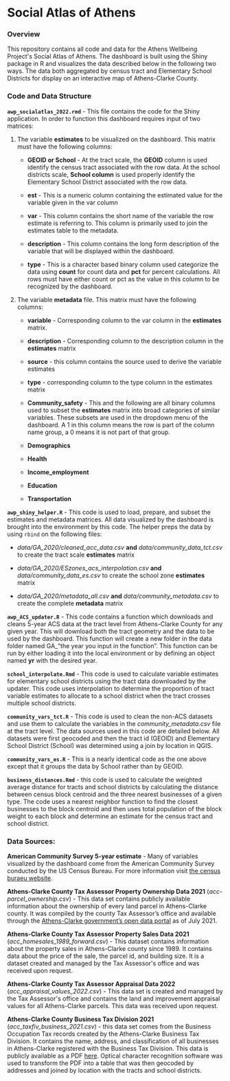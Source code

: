 # Social Atlas of Athens

### Overview

This repository contains all code and data for the Athens Wellbeing Project's 
Social Atlas of Athens. The dashboard is built using the Shiny package in R and 
visualizes the data described below in the following two ways. The data both 
aggregated by census tract and Elementary School Districts for display on an 
interactive map of Athens-Clarke County.

### Code and Data Structure

**`awp_socialatlas_2022.rmd`** - This file contains the code for the Shiny 
application. In order to function this dashboard requires input of two matrices: 
  
1. The variable **estimates** to be visualized on the dashboard. This matrix must have the following columns:

    * **GEOID or School** - At the tract scale, the **GEOID** column is used identify the census tract associated with the row data. At the school districts scale, **School column** is used properly identify the Elementary School District associated with the row data.

    * **est** - This is a numeric column containing the estimated value for the variable given in the var column

    * **var** - This column contains the short name of the variable the row estimate is referring to. This column is primarily used to join the estimates table to the metadata.
    
    * **description** - This column contains the long form description of the variable that will be displayed within the dashboard.
    
    * **type** - This is a character based binary column used categorize the data using **count** for count data and **pct** for percent calculations. All rows must have either count or pct as the value in this column to be recognized by the dashboard.

2. The variable **metadata** file. This matrix must have the following columns:

    * **variable** - Corresponding column to the var column in the **estimates** matrix. 

    * **description** - Corresponding column to the description column in the **estimates** matrix

    * **source** - this column contains the source used to derive the variable estimates 
    
    * **type** - corresponding column to the type column in the estimates matrix 

    * **Community_safety** - This and the following are all binary columns used to subset the **estimates** matrix into broad categories of similar variables. These subsets are used in the dropdown menu of the dashboard. A 1 in this column means the row is part of the column name group, a 0 means it is not part of that group.
  
    * **Demographics** 
  
    * **Health** 
  
    * **Income_employment** 
  
    * **Education** 
  
    * **Transportation**

**`awp_shiny_helper.R`** - This code is used to load, prepare, and subset the estimates
and metadata matrices. All data visualized by the dashboard is brought into the
environment by this code. The helper preps the data by using `rbind` on the following files:

* *data/GA_2020/cleaned_acc_data.csv* **and** *data/community_data_tct.csv*
to create the tract scale **estimates** matrix

* *data/GA_2020/ESzones_acs_interpolation.csv* **and** *data/community_data_es.csv*
to create the school zone **estimates** matrix

* *data/GA_2020/metadata_all.csv* **and** *data/community_metadata.csv*
to create the complete **metadata** matrix  

**`awp_ACS_updater.R`** - This code contains a function which downloads and cleans 
5-year ACS data at the tract level from Athens-Clarke County for any given year.
This will download both the tract geometry and the data to be used by the dashboard.
This function will create a new folder in the data folder named GA_”the year you
input in the function”.  This function can be run by either loading it into the 
local environment or by defining an object named **yr** with the desired year. 

**`school_interpolate.Rmd`** - This code is used to calculate variable estimates for 
elementary school districts using the tract data downloaded by the updater. 
This code uses interpolation to determine the proportion of tract variable 
estimates to allocate to a school district when the tract crosses multiple school districts. 

**`community_vars_tct.R`** - This code is used to clean the non-ACS datasets and use
them to calculate the variables in the *community_metadata.csv* file at the tract level.
The data sources used in this code are detailed below. All datasets were first 
geocoded and then the tract id (GEOID) and Elementary School District (School) 
was determined using a join by location in QGIS. 

**`community_vars_es.R`** -  This is a nearly identical code as the one above except 
that it groups the data by School rather than by GEOID. 

**`business_distances.Rmd`** - this code is used to calculate the weighted average 
distance for tracts and school districts by calculating the distance between 
census block centroid and the three nearest businesses of a given type. The code
uses a nearest neighbor function to find the closest businesses to the block 
centroid and then uses total population of the block weight to each block and 
determine an estimate for the census tract and school district.   

### Data Sources: 

**American Community Survey 5-year estimate** - Many of variables visualized by the dashboard come from the American Community Survey conducted by the US Census Bureau. For more information visit [the census buraeu website](https://www.census.gov/programs-surveys/acs).  

**Athens-Clarke County Tax Assessor Property Ownership Data 2021** (*acc-parcel_ownership.csv*) - This data set contains publicly available information about the ownership of every land parcel in Athens-Clarke county. It was compiled by the county Tax Assessor’s office and available through the [Athens-Clarke government’s open data portal](https://data-athensclarke.opendata.arcgis.com) as of July 2021. 

**Athens-Clarke County Tax Assessor Property Sales Data 2021** (*acc_homesales_1989_forward.csv*) - This dataset contains information about the property sales in Athens-Clarke county since 1989. It contains data about the price of the sale, the parcel id, and building size. It is a dataset created and managed by the Tax Assessor's office and was received upon request. 

**Athens-Clarke County Tax Assessor Appraisal Data 2022** (*acc_appraisal_values_2022.csv*) - This data set is created and managed  by the Tax Assessor's office and contains the land and improvement appraisal values for all Athens-Clarke parcels. This data was received upon request.  

**Athens-Clarke County Business Tax Division 2021** (*acc_taxfiv_business_2021.csv*) - this data set comes from the Business Occupation Tax records created by the Athens-Clarke Business Tax Division. It contains the name, address, and classification of all businesses in Athens-Clarke registered with the Business Tax Division. This data is publicly available as a PDF [here](https://www.accgov.com/138/Business-Occupation-Tax). Optical character recognition software was used to transform the PDF into a table that was then geocoded by addresses and joined by location with the tracts and school districts.  

